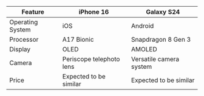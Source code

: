| Feature | iPhone 16 | Galaxy S24 |
|---|---|---|
| Operating System | iOS | Android |
| Processor | A17 Bionic | Snapdragon 8 Gen 3 |
| Display | OLED | AMOLED |
| Camera | Periscope telephoto lens | Versatile camera system |
| Price | Expected to be similar | Expected to be similar |